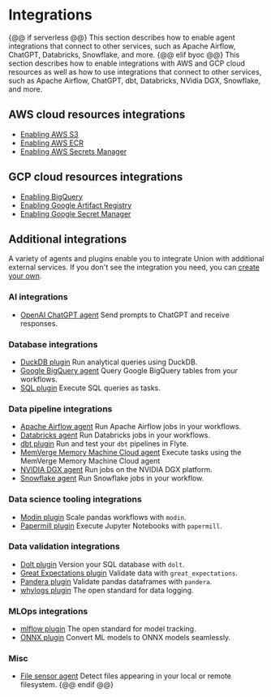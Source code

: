 # Integrations

{@@ if serverless @@}
This section describes how to enable agent integrations that connect to other services, such as Apache Airflow, ChatGPT, Databricks, Snowflake, and more.
{@@ elif byoc @@}
This section describes how to enable integrations with AWS and GCP cloud resources as well as how to use integrations that connect to other services, such as Apache Airflow, ChatGPT, dbt, Databricks, NVidia DGX, Snowflake, and more.

## AWS cloud resources integrations

* [Enabling AWS S3](./enabling-aws-resources/enabling-aws-s3)
* [Enabling AWS ECR](./enabling-aws-resources/enabling-aws-ecr)
* [Enabling AWS Secrets Manager](./enabling-aws-resources/enabling-aws-secrets-manager)

## GCP cloud resources integrations

* [Enabling BigQuery](./enabling-gcp-resources/enabling-bigquery)
* [Enabling Google Artifact Registry](./enabling-gcp-resources/enabling-google-artifact-registry)
* [Enabling Google Secret Manager](./enabling-gcp-resources/enabling-google-secret-manager)

## Additional integrations

A variety of agents and plugins enable you to integrate Union with additional external services. If you don't see the integration you need, you can [create your own](./agents/index.md#creating-a-new-agent).

### AI integrations

* [OpenAI ChatGPT agent](./agents/chatgpt-agent/index) Send prompts to ChatGPT and receive responses.

### Database integrations

* [DuckDB plugin](https://docs.flyte.org/en/latest/flytesnacks/examples/duckdb_plugin/index.html) Run analytical queries using DuckDB.
* [Google BigQuery agent](./agents/bigquery-agent/index) Query Google BigQuery tables from your workflows.
* [SQL plugin](https://docs.flyte.org/en/latest/flytesnacks/examples/sql_plugin/index.html) Execute SQL queries as tasks.

### Data pipeline integrations

* [Apache Airflow agent](./agents/airflow-agent/index) Run Apache Airflow jobs in your workflows.
* [Databricks agent](./agents/databricks-agent/index) Run Databricks jobs in your workflows.
* [dbt plugin](https://docs.flyte.org/en/latest/flytesnacks/examples/dbt_plugin/index.html) Run and test your `dbt` pipelines in Flyte.
* [MemVerge Memory Machine Cloud agent](./agents/mmcloud-agent/index) Execute tasks using the MemVerge Memory Machine Cloud agent
* [NVIDIA DGX agent](./agents/dgx-agent) Run jobs on the NVIDIA DGX platform.
* [Snowflake agent](./agents/snowflake-agent/index) Run Snowflake jobs in your workflow.

### Data science tooling integrations

* [Modin plugin](https://docs.flyte.org/en/latest/flytesnacks/examples/modin_plugin/index.html) Scale pandas workflows with `modin`.
* [Papermill plugin](https://docs.flyte.org/en/latest/flytesnacks/examples/papermill_plugin/index.html) Execute Jupyter Notebooks with `papermill`.

### Data validation integrations

* [Dolt plugin](https://docs.flyte.org/en/latest/flytesnacks/examples/dolt_plugin/index.html) Version your SQL database with `dolt`.
* [Great Expectations plugin](https://docs.flyte.org/en/latest/flytesnacks/examples/greatexpectations_plugin/index.html) Validate data with `great_expectations`.
* [Pandera plugin](https://docs.flyte.org/en/latest/flytesnacks/examples/pandera_plugin/index.html) Validate pandas dataframes with `pandera`.
* [whylogs plugin](https://docs.flyte.org/en/latest/flytesnacks/examples/whylogs_plugin/index.html) The open standard for data logging.

### MLOps integrations

* [mlflow plugin](https://docs.flyte.org/en/latest/flytesnacks/examples/mlflow_plugin/index.html) The open standard for model tracking.
* [ONNX plugin](https://docs.flyte.org/en/latest/flytesnacks/examples/onnx_plugin/index.html) Convert ML models to ONNX models seamlessly.

### Misc

* [File sensor agent](./agents/file-sensor-agent/index) Detect files appearing in your local or remote filesystem.
{@@ endif @@}
